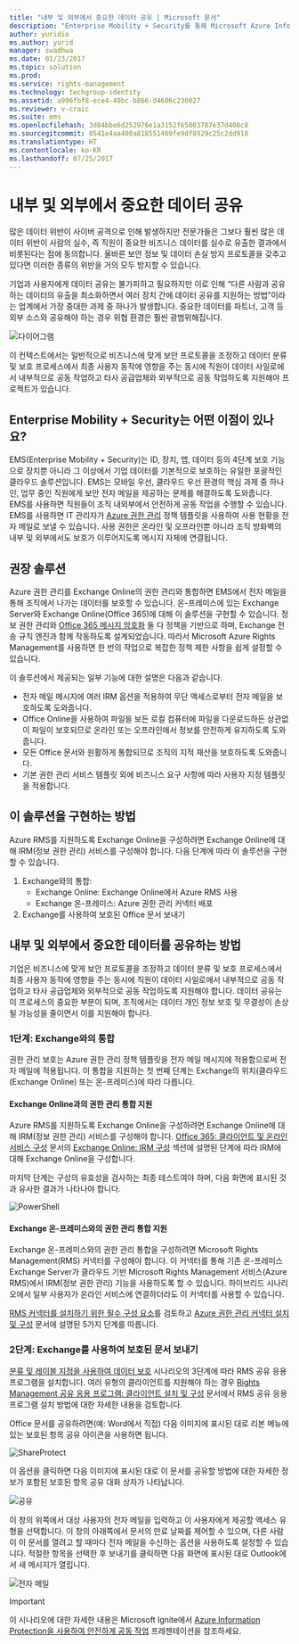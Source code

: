 ```yaml
---
title: "내부 및 외부에서 중요한 데이터 공유 | Microsoft 문서"
description: "Enterprise Mobility + Security를 통해 Microsoft Azure Information Protection 기능을 활용하여 내부 및 외부에서 중요한 데이터를 공유하는 방법을 설명하는 시나리오입니다."
author: yuridio
ms.author: yurid
manager: swadhwa
ms.date: 01/23/2017
ms.topic: solution
ms.prod: 
ms.service: rights-management
ms.technology: techgroup-identity
ms.assetid: a996fbf8-ece4-40bc-b866-d4606c230027
ms.reviewer: v-craic
ms.suite: ems
ms.openlocfilehash: 3d84bbe6d252976e1a3152f65003787e37d408c8
ms.sourcegitcommit: 0541e4aa400a818551469fe9df8929c25c2dd918
ms.translationtype: HT
ms.contentlocale: ko-KR
ms.lasthandoff: 07/25/2017
---
```

# <a name="share-sensitive-data-internally-and-externally"></a>내부 및 외부에서 중요한 데이터 공유

많은 데이터 위반이 사이버 공격으로 인해 발생하지만 전문가들은 그보다 훨씬 많은 데이터 위반이 사람의 실수, 즉 직원이 중요한 비즈니스 데이터를 실수로 유출한 결과에서 비롯된다는 점에 동의합니다. 올바른 보안 정보 및 데이터 손실 방지 프로토콜을 갖추고 있다면 이러한 종류의 위반을 거의 모두 방지할 수 있습니다.

기업과 사용자에게 데이터 공유는 불가피하고 필요하지만 이로 인해 “다른 사람과 공유하는 데이터의 유출을 최소화하면서 여러 장치 간에 데이터 공유를 지원하는 방법”이라는 업계에서 가장 중대한 과제 중 하나가 발생합니다. 중요한 데이터를 파트너, 고객 등 외부 소스와 공유해야 하는 경우 위협 환경은 훨씬 광범위해집니다.

![다이어그램](./media/share-sensitive-data/share-sensitive-data-fig1.png)

이 컨텍스트에서는 일반적으로 비즈니스에 맞게 보안 프로토콜을 조정하고 데이터 분류 및 보호 프로세스에서 최종 사용자 동작에 영향을 주는 동시에 직원이 데이터 사일로에서 내부적으로 공동 작업하고 타사 공급업체와 외부적으로 공동 작업하도록 지원해야 프로젝트가 있습니다.

## <a name="how-can-enterprise-mobility--security-help-you"></a>Enterprise Mobility + Security는 어떤 이점이 있나요?

EMS(Enterprise Mobility + Security)는 ID, 장치, 앱, 데이터 등의 4단계 보호 기능으로 장치뿐 아니라 그 이상에서 기업 데이터를 기본적으로 보호하는 유일한 포괄적인 클라우드 솔루션입니다. EMS는 모바일 우선, 클라우드 우선 환경의 핵심 과제 중 하나인, 업무 중인 직원에게 보안 전자 메일을 제공하는 문제를 해결하도록 도와줍니다. EMS를 사용하면 직원들이 조직 내외부에서 안전하게 공동 작업을 수행할 수 있습니다. EMS를 사용하면 IT 관리자가 [Azure 권한 관리](https://docs.microsoft.com/information-protection/understand-explore/what-is-azure-rms) 정책 템플릿을 사용하여 사용 현황을 전자 메일로 보낼 수 있습니다. 사용 권한은 온라인 및 오프라인뿐 아니라 조직 방화벽의 내부 및 외부에서도 보호가 이루어지도록 메시지 자체에 연결됩니다.

## <a name="recommended-solution"></a>권장 솔루션

Azure 권한 관리를 Exchange Online의 권한 관리와 통합하면 EMS에서 전자 메일을 통해 조직에서 나가는 데이터를 보호할 수 있습니다. 온-프레미스에 있는 Exchange Server와 Exchange Online(Office 365)에 대해 이 솔루션을 구현할 수 있습니다. 정보 권한 관리와 [Office 365 메시지 암호화](https://technet.microsoft.com/library/dn569285.aspx) 둘 다 정책을 기반으로 하며, Exchange 전송 규칙 엔진과 함께 작동하도록 설계되었습니다. 따라서 Microsoft Azure Rights Management를 사용하면 한 번의 작업으로 복잡한 정책 제한 사항을 쉽게 설정할 수 있습니다.

이 솔루션에서 제공되는 일부 기능에 대한 설명은 다음과 같습니다.

- 전자 메일 메시지에 여러 IRM 옵션을 적용하여 무단 액세스로부터 전자 메일을 보호하도록 도와줍니다.
- Office Online을 사용하여 파일을 보든 로컬 컴퓨터에 파일을 다운로드하든 상관없이 파일이 보호되므로 온라인 또는 오프라인에서 정보를 안전하게 유지하도록 도와줍니다.
- 모든 Office 문서와 원활하게 통합되므로 조직의 지적 재산을 보호하도록 도와줍니다.
- 기본 권한 관리 서비스 템플릿 외에 비즈니스 요구 사항에 따라 사용자 지정 템플릿을 적용합니다.


## <a name="how-to-implement-this-solution"></a>이 솔루션을 구현하는 방법

Azure RMS를 지원하도록 Exchange Online을 구성하려면 Exchange Online에 대해 IRM(정보 권한 관리) 서비스를 구성해야 합니다. 다음 단계에 따라 이 솔루션을 구현할 수 있습니다.

1. Exchange와의 통합:
    - Exchange Online: Exchange Online에서 Azure RMS 사용
    - Exchange 온-프레미스: Azure 권한 관리 커넥터 배포
2. Exchange를 사용하여 보호된 Office 문서 보내기

## <a name="how-to-share-sensitive-data-internally-and-externally"></a>내부 및 외부에서 중요한 데이터를 공유하는 방법

기업은 비즈니스에 맞게 보안 프로토콜을 조정하고 데이터 분류 및 보호 프로세스에서 최종 사용자 동작에 영향을 주는 동시에 직원이 데이터 사일로에서 내부적으로 공동 작업하고 타사 공급업체와 외부적으로 공동 작업하도록 지원해야 합니다. 데이터 공유는 이 프로세스의 중요한 부분이 되며, 조직에서는 데이터 개인 정보 보호 및 무결성이 손상될 가능성을 줄이면서 이를 지원해야 합니다.

### <a name="step-1-integration-with-exchange"></a>1단계: Exchange와의 통합

권한 관리 보호는 Azure 권한 관리 정책 템플릿을 전자 메일 메시지에 적용함으로써 전자 메일에 적용됩니다. 이 통합을 지원하는 첫 번째 단계는 Exchange의 위치(클라우드(Exchange Online) 또는 온-프레미스)에 따라 다릅니다.

#### <a name="enable-rights-management-integration-with-exchange-online"></a>Exchange Online과의 권한 관리 통합 지원

Azure RMS를 지원하도록 Exchange Online을 구성하려면 Exchange Online에 대해 IRM(정보 권한 관리) 서비스를 구성해야 합니다. [Office 365: 클라이언트 및 온라인 서비스 구성](https://docs.microsoft.com/rights-management/deploy-use/configure-office365) 문서의 [Exchange Online: IRM 구성](https://docs.microsoft.com/rights-management/deploy-use/configure-office365#exchange-online-irm-configuration) 섹션에 설명된 단계에 따라 IRM에 대해 Exchange Online을 구성합니다.

마지막 단계는 구성의 유효성을 검사하는 최종 테스트여야 하며, 다음 화면에 표시된 것과 유사한 결과가 나타나야 합니다.

![PowerShell](./media/share-sensitive-data/share-sensitive-data-fig2.png)

#### <a name="enable-rights-management-integration-with-exchange-on-premises"></a>Exchange 온-프레미스와의 권한 관리 통합 지원

Exchange 온-프레미스와의 권한 관리 통합을 구성하려면 Microsoft Rights Management(RMS) 커넥터를 구성해야 합니다. 이 커넥터를 통해 기존 온-프레미스 Exchange Server가 클라우드 기반 Microsoft Rights Management 서비스(Azure RMS)에서 IRM(정보 권한 관리) 기능을 사용하도록 할 수 있습니다. 하이브리드 시나리오에서 일부 사용자가 온라인 서비스에 연결하더라도 이 커넥터를 사용할 수 있습니다.

[RMS 커넥터를 설치하기 위한 필수 구성 요소](https://docs.microsoft.com/rights-management/deploy-use/deploy-rms-connector#prerequisites-for-the-rms-connector)를 검토하고 [Azure 권한 관리 커넥터 설치 및 구성](https://docs.microsoft.com/rights-management/deploy-use/install-configure-rms-connector) 문서에 설명된 5가지 단계를 따릅니다.

### <a name="step-2-send-a-protected-document-using-exchange"></a>2단계: Exchange를 사용하여 보호된 문서 보내기

[분류 및 레이블 지정을 사용하여 데이터 보호](infoprotect-secure-classify-scenario.md) 시나리오의 3단계에 따라 RMS 공유 응용 프로그램을 설치합니다. 여러 유형의 클라이언트를 지원해야 하는 경우 [Rights Management 공유 응용 프로그램: 클라이언트 설치 및 구성](https://docs.microsoft.com/rights-management/deploy-use/configure-sharing-app) 문서에서 RMS 공유 응용 프로그램 설치 방법에 대한 자세한 내용을 검토합니다.

Office 문서를 공유하려면(예: Word에서 직접) 다음 이미지에 표시된 대로 리본 메뉴에 있는 보호된 항목 공유 아이콘을 사용하면 됩니다.

![ShareProtect](./media/share-sensitive-data/share-sensitive-data-fig3.png)

이 옵션을 클릭하면 다음 이미지에 표시된 대로 이 문서를 공유할 방법에 대한 자세한 정보가 포함된 보호된 항목 공유 대화 상자가 나타납니다.

![공유](./media/share-sensitive-data/share-sensitive-data-fig4.png)

이 창의 위쪽에서 대상 사용자의 전자 메일을 입력하고 이 사용자에게 제공할 액세스 유형을 선택합니다. 이 창의 아래쪽에서 문서의 만료 날짜를 제어할 수 있으며, 다른 사람이 이 문서를 열려고 할 때마다 전자 메일을 수신하는 옵션을 사용하도록 설정할 수 있습니다. 적절한 항목을 선택한 후 보내기를 클릭하면 다음 화면에 표시된 대로 Outlook에서 새 메시지가 열립니다.

![전자 메일](./media/share-sensitive-data/share-sensitive-data-fig5.png)

> [!IMPORTANT]
> 이 시나리오에 대한 자세한 내용은 Microsoft Ignite에서 [Azure Information Protection을 사용하여 안전하게 공동 작업](https://myignite.microsoft.com/videos/49947) 프레젠테이션을 참조하세요.
